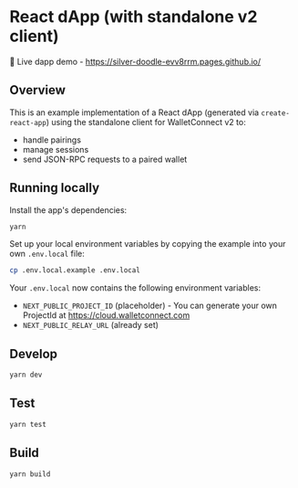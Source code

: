 # React dApp (with standalone v2 client)

🔗 Live dapp demo - https://silver-doodle-evv8rrm.pages.github.io/ <br />


## Overview

This is an example implementation of a React dApp (generated via `create-react-app`) using the standalone
client for WalletConnect v2 to:

- handle pairings
- manage sessions
- send JSON-RPC requests to a paired wallet

## Running locally

Install the app's dependencies:

```bash
yarn
```

Set up your local environment variables by copying the example into your own `.env.local` file:

```bash
cp .env.local.example .env.local
```

Your `.env.local` now contains the following environment variables:

- `NEXT_PUBLIC_PROJECT_ID` (placeholder) - You can generate your own ProjectId at https://cloud.walletconnect.com
- `NEXT_PUBLIC_RELAY_URL` (already set)

## Develop

```bash
yarn dev
```

## Test

```bash
yarn test
```

## Build

```bash
yarn build
```
